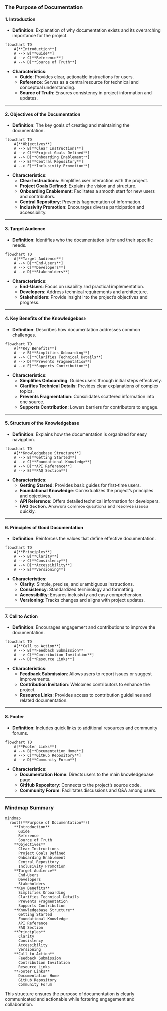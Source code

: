 ### **The Purpose of Documentation**

#### **1. Introduction**

- **Definition**: Explanation of why documentation exists and its overarching importance for the project.

```mermaid
flowchart TD
    A[**Introduction**]
    A --> B[**Guide**]
    A --> C[**Reference**]
    A --> D[**Source of Truth**]
```

- **Characteristics**:
  - **Guide**: Provides clear, actionable instructions for users.
  - **Reference**: Serves as a central resource for technical and conceptual understanding.
  - **Source of Truth**: Ensures consistency in project information and updates.

---

#### **2. Objectives of the Documentation**

- **Definition**: The key goals of creating and maintaining the documentation.

```mermaid
flowchart TD
    A[**Objectives**]
    A --> B[**Clear Instructions**]
    A --> C[**Project Goals Defined**]
    A --> D[**Onboarding Enablement**]
    A --> E[**Central Repository**]
    A --> F[**Inclusivity Promotion**]
```

- **Characteristics**:
  - **Clear Instructions**: Simplifies user interaction with the project.
  - **Project Goals Defined**: Explains the vision and structure.
  - **Onboarding Enablement**: Facilitates a smooth start for new users and contributors.
  - **Central Repository**: Prevents fragmentation of information.
  - **Inclusivity Promotion**: Encourages diverse participation and accessibility.

---

#### **3. Target Audience**

- **Definition**: Identifies who the documentation is for and their specific needs.

```mermaid
flowchart TD
    A[**Target Audience**]
    A --> B[**End-Users**]
    A --> C[**Developers**]
    A --> D[**Stakeholders**]
```

- **Characteristics**:
  - **End-Users**: Focus on usability and practical implementation.
  - **Developers**: Address technical requirements and architecture.
  - **Stakeholders**: Provide insight into the project’s objectives and progress.

---

#### **4. Key Benefits of the Knowledgebase**

- **Definition**: Describes how documentation addresses common challenges.

```mermaid
flowchart TD
    A[**Key Benefits**]
    A --> B[**Simplifies Onboarding**]
    A --> C[**Clarifies Technical Details**]
    A --> D[**Prevents Fragmentation**]
    A --> E[**Supports Contribution**]
```

- **Characteristics**:
  - **Simplifies Onboarding**: Guides users through initial steps effectively.
  - **Clarifies Technical Details**: Provides clear explanations of complex topics.
  - **Prevents Fragmentation**: Consolidates scattered information into one source.
  - **Supports Contribution**: Lowers barriers for contributors to engage.

---

#### **5. Structure of the Knowledgebase**

- **Definition**: Explains how the documentation is organized for easy navigation.

```mermaid
flowchart TD
    A[**Knowledgebase Structure**]
    A --> B[**Getting Started**]
    A --> C[**Foundational Knowledge**]
    A --> D[**API Reference**]
    A --> E[**FAQ Section**]
```

- **Characteristics**:
  - **Getting Started**: Provides basic guides for first-time users.
  - **Foundational Knowledge**: Contextualizes the project’s principles and objectives.
  - **API Reference**: Offers detailed technical information for developers.
  - **FAQ Section**: Answers common questions and resolves issues quickly.

---

#### **6. Principles of Good Documentation**

- **Definition**: Reinforces the values that define effective documentation.

```mermaid
flowchart TD
    A[**Principles**]
    A --> B[**Clarity**]
    A --> C[**Consistency**]
    A --> D[**Accessibility**]
    A --> E[**Versioning**]
```

- **Characteristics**:
  - **Clarity**: Simple, precise, and unambiguous instructions.
  - **Consistency**: Standardized terminology and formatting.
  - **Accessibility**: Ensures inclusivity and easy comprehension.
  - **Versioning**: Tracks changes and aligns with project updates.

---

#### **7. Call to Action**

- **Definition**: Encourages engagement and contributions to improve the documentation.

```mermaid
flowchart TD
    A[**Call to Action**]
    A --> B[**Feedback Submission**]
    A --> C[**Contribution Invitation**]
    A --> D[**Resource Links**]
```

- **Characteristics**:
  - **Feedback Submission**: Allows users to report issues or suggest improvements.
  - **Contribution Invitation**: Welcomes contributors to enhance the project.
  - **Resource Links**: Provides access to contribution guidelines and related documentation.

---

#### **8. Footer**

- **Definition**: Includes quick links to additional resources and community forums.

```mermaid
flowchart TD
    A[**Footer Links**]
    A --> B[**Documentation Home**]
    A --> C[**GitHub Repository**]
    A --> D[**Community Forum**]
```

- **Characteristics**:
  - **Documentation Home**: Directs users to the main knowledgebase page.
  - **GitHub Repository**: Connects to the project’s source code.
  - **Community Forum**: Facilitates discussions and Q&A among users.

---

### **Mindmap Summary**

```mermaid
mindmap
  root((**Purpose of Documentation**))
    **Introduction**
      Guide
      Reference
      Source of Truth
    **Objectives**
      Clear Instructions
      Project Goals Defined
      Onboarding Enablement
      Central Repository
      Inclusivity Promotion
    **Target Audience**
      End-Users
      Developers
      Stakeholders
    **Key Benefits**
      Simplifies Onboarding
      Clarifies Technical Details
      Prevents Fragmentation
      Supports Contribution
    **Knowledgebase Structure**
      Getting Started
      Foundational Knowledge
      API Reference
      FAQ Section
    **Principles**
      Clarity
      Consistency
      Accessibility
      Versioning
    **Call to Action**
      Feedback Submission
      Contribution Invitation
      Resource Links
    **Footer Links**
      Documentation Home
      GitHub Repository
      Community Forum
```

This structure ensures the purpose of documentation is clearly communicated and actionable while fostering engagement and collaboration.
